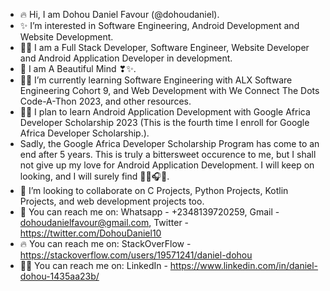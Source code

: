 - 🔥 Hi, I am Dohou Daniel Favour (@dohoudaniel).
- ✨ I’m interested in Software Engineering, Android Development and Website Development.
- 👨‍💻 I am a Full Stack Developer, Software Engineer, Website Developer and Android Application Developer in development.
- 🤍 I am A Beautiful Mind ❣✨.
- 👨‍💻 I’m currently learning Software Engineering with ALX Software Engineering Cohort 9, and Web Development with We Connect The Dots Code-A-Thon 2023, and other resources.
- 👨‍💻 I plan to learn Android Application Development with Google Africa Developer Scholarship 2023 (This is the fourth time I enroll for Google Africa Developer Scholarship.).
- Sadly, the Google Africa Developer Scholarship Program has come to an end after 5 years. This is truly a bittersweet occurence to me, but I shall not give up my love for Android Application Development. I will keep on looking, and I will surely find 👨‍💻🎧🤍.
- 🌹 I’m looking to collaborate on C Projects, Python Projects, Kotlin Projects, and web development projects too.
- 🌹 You can reach me on: Whatsapp - +2348139720259, Gmail - dohoudanielfavour@gmail.com, Twitter - https://twitter.com/DohouDaniel10   
- 🔥 You can reach me on: StackOverFlow - https://stackoverflow.com/users/19571241/daniel-dohou
- 👨‍💻 You can reach me on: LinkedIn - https://www.linkedin.com/in/daniel-dohou-1435aa23b/
<!---
dohoudaniel/dohoudaniel is a ✨ special ✨ repository because its `README.md` (this file) appears on your GitHub profile.
You can click the Preview link to take a look at your changes.
--->
